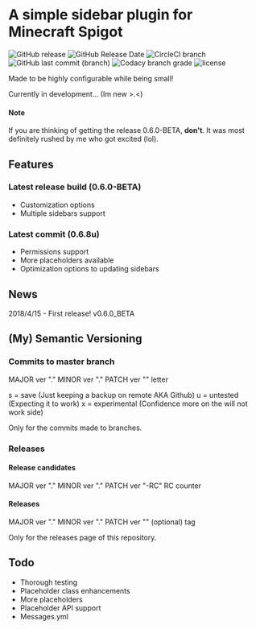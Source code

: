 # A simple sidebar plugin for Minecraft Spigot
![GitHub release](https://img.shields.io/github/release/flintintoe/SimpleSidebar.svg?style=for-the-badge&label=Release) ![GitHub Release Date](https://img.shields.io/github/release-date/flintintoe/SimpleSidebar.svg?style=flat-square&label=Last%20release) ![CircleCI branch](https://img.shields.io/circleci/project/github/flintintoe/SimpleSidebar/master.svg?style=for-the-badge&label=CircleCI)  ![GitHub last commit (branch)](https://img.shields.io/github/last-commit/flintintoe/SimpleSidebar/master.svg?style=flat-square&label=Last%20commit) ![Codacy branch grade](https://img.shields.io/codacy/grade/ad2a5c3320dd43cbad38ba13a85f8a66/master.svg?style=flat-square&label=Codacy%20grade) ![license](https://img.shields.io/github/license/flintintoe/SimpleSidebar.svg?style=flat-square&label=License)

Made to be highly configurable while being small!

Currently in development... (Im new >.<)

#### Note
If you are thinking of getting the release 0.6.0-BETA, **don't**. It was most definitely rushed by me who got excited (lol).

## Features
### Latest release build (0.6.0-BETA)
- Customization options
- Multiple sidebars support
### Latest commit (0.6.8u)
- Permissions support
- More placeholders available
- Optimization options to updating sidebars

## News

2018/4/15 - First release! v0.6.0_BETA

## (My) Semantic Versioning
### Commits to master branch
MAJOR ver "." MINOR ver "." PATCH ver "" letter

s = save (Just keeping a backup on remote AKA Github)
u = untested (Expecting it to work)
x = experimental (Confidence more on the will not work side)

Only for the commits made to branches.

### Releases
#### Release candidates
MAJOR ver "." MINOR ver "." PATCH ver "-RC" RC counter
#### Releases
MAJOR ver "." MINOR ver "." PATCH ver "" (optional) tag

Only for the releases page of this repository.

## Todo
- Thorough testing
- Placeholder class enhancements
- More placeholders
- Placeholder API support
- Messages.yml

